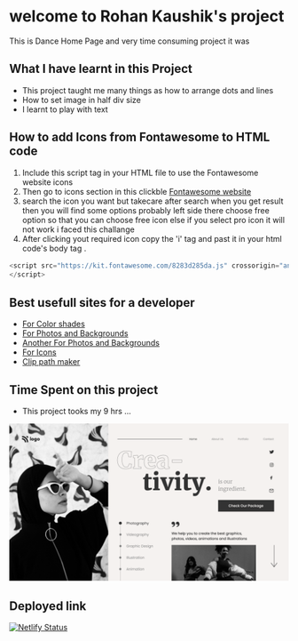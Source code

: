 # welcome to Rohan Kaushik's project

This is Dance Home Page and very time consuming project it was

## What I have learnt in this Project
   - This  project taught me many things as how to arrange dots and lines 
   - How to set image in half div size
   - I learnt to play with text
   

  ## How to add Icons from Fontawesome to HTML code

  1. Include this script tag in your HTML file to use the Fontawesome website icons 
  2. Then go to icons section in this clickble [Fontawesome website](https://fontawesome.com/)
  3. search the icon you want but takecare after search when you get result then you will find some options probably left side there choose free option so that you can choose free icon else if you select pro icon it will not work i faced this challange
  4. After clicking yout required icon copy the 'i' tag and past it in your html code's body tag .


```javascript
<script src="https://kit.fontawesome.com/8283d285da.js" crossorigin="anonymous">
</script>

```

## Best usefull sites for a developer
-  [For Color shades](https://uicolorpicker.com/)
-  [For Photos and Backgrounds](https://www.pexels.com/)
- [Another For Photos and Backgrounds](https://unsplash.com/)
- [For Icons](https://fontawesome.com/)
- [Clip path maker](https://bennettfeely.com/clippy/)

## Time Spent on this project

- This project tooks my 9 hrs ...


![14th_Project](thumbnail.png)

## Deployed link

[![Netlify Status](https://api.netlify.com/api/v1/badges/7686e775-23f0-445f-bcf0-b7c8335615d5/deploy-status)](https://rohankaushikproject14.netlify.app/)